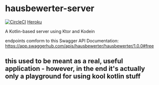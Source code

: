 # hausbewerter-server
[![CircleCI](https://circleci.com/gh/alxgrk/hausbewerter-server/tree/master.svg?style=svg)](https://circleci.com/gh/alxgrk/hausbewerter-server/tree/master) [Heroku](https://hausbewerter-server.herokuapp.com/)

A Kotlin-based server using Ktor and Kodein

endpoints comform to this Swagger API Documentation: https://app.swaggerhub.com/apis/hausbewerter/hausbewerter/1.0.0#free

## this used to be meant as a real, useful application - however, in the end it's actually only a playground for using kool kotlin stuff

